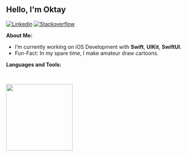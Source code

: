 ## Hello, I'm Oktay

[![Linkedin](https://img.shields.io/badge/-LinkedIn-blue?style=flat&logo=Linkedin&logoColor=white)](https://www.linkedin.com/in/oktaytan/)
[![Stackoverflow](https://img.shields.io/badge/-Stack%20Overflow-red?style=flat&logo=Stackoverflow&logoColor=white)](https://stackoverflow.com/users/16944051/oktaytan)

<!-- Talking about you -->
**About Me:**

- I’m currently working on iOS Development with __Swift__, __UIKit__, __SwiftUI__.
- Fun-Fact: In my spare time, I make amateur draw cartoons.

**Languages and Tools:**

 <p>
  <img alt="" src="https://img.shields.io/badge/-Swift-red?style=flat&logo=Swift&logoColor=white">
  <img alt="" src="https://img.shields.io/badge/-SwiftUI-red?style=flat&logo=SwiftUI&logoColor=white">
</p>

<p>
  <a href="https://github.com/oktaytan?tab=repositories">
    <img height="180em" src="https://github-readme-stats-eight-theta.vercel.app/api?username=oktaytan&show_icons=true&theme=default&include_all_commits=true&count_private=true"/>
  </a>
</p> 




